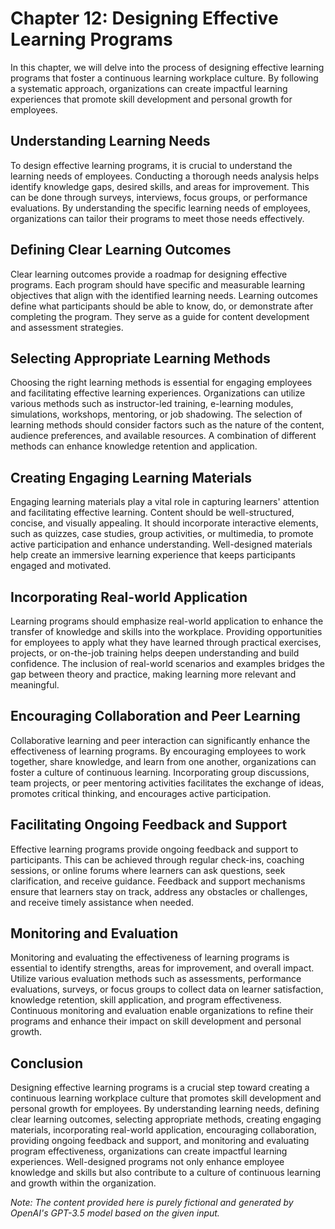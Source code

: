 Chapter 12: Designing Effective Learning Programs
=================================================

In this chapter, we will delve into the process of designing effective learning programs that foster a continuous learning workplace culture. By following a systematic approach, organizations can create impactful learning experiences that promote skill development and personal growth for employees.

Understanding Learning Needs
----------------------------

To design effective learning programs, it is crucial to understand the learning needs of employees. Conducting a thorough needs analysis helps identify knowledge gaps, desired skills, and areas for improvement. This can be done through surveys, interviews, focus groups, or performance evaluations. By understanding the specific learning needs of employees, organizations can tailor their programs to meet those needs effectively.

Defining Clear Learning Outcomes
--------------------------------

Clear learning outcomes provide a roadmap for designing effective programs. Each program should have specific and measurable learning objectives that align with the identified learning needs. Learning outcomes define what participants should be able to know, do, or demonstrate after completing the program. They serve as a guide for content development and assessment strategies.

Selecting Appropriate Learning Methods
--------------------------------------

Choosing the right learning methods is essential for engaging employees and facilitating effective learning experiences. Organizations can utilize various methods such as instructor-led training, e-learning modules, simulations, workshops, mentoring, or job shadowing. The selection of learning methods should consider factors such as the nature of the content, audience preferences, and available resources. A combination of different methods can enhance knowledge retention and application.

Creating Engaging Learning Materials
------------------------------------

Engaging learning materials play a vital role in capturing learners' attention and facilitating effective learning. Content should be well-structured, concise, and visually appealing. It should incorporate interactive elements, such as quizzes, case studies, group activities, or multimedia, to promote active participation and enhance understanding. Well-designed materials help create an immersive learning experience that keeps participants engaged and motivated.

Incorporating Real-world Application
------------------------------------

Learning programs should emphasize real-world application to enhance the transfer of knowledge and skills into the workplace. Providing opportunities for employees to apply what they have learned through practical exercises, projects, or on-the-job training helps deepen understanding and build confidence. The inclusion of real-world scenarios and examples bridges the gap between theory and practice, making learning more relevant and meaningful.

Encouraging Collaboration and Peer Learning
-------------------------------------------

Collaborative learning and peer interaction can significantly enhance the effectiveness of learning programs. By encouraging employees to work together, share knowledge, and learn from one another, organizations can foster a culture of continuous learning. Incorporating group discussions, team projects, or peer mentoring activities facilitates the exchange of ideas, promotes critical thinking, and encourages active participation.

Facilitating Ongoing Feedback and Support
-----------------------------------------

Effective learning programs provide ongoing feedback and support to participants. This can be achieved through regular check-ins, coaching sessions, or online forums where learners can ask questions, seek clarification, and receive guidance. Feedback and support mechanisms ensure that learners stay on track, address any obstacles or challenges, and receive timely assistance when needed.

Monitoring and Evaluation
-------------------------

Monitoring and evaluating the effectiveness of learning programs is essential to identify strengths, areas for improvement, and overall impact. Utilize various evaluation methods such as assessments, performance evaluations, surveys, or focus groups to collect data on learner satisfaction, knowledge retention, skill application, and program effectiveness. Continuous monitoring and evaluation enable organizations to refine their programs and enhance their impact on skill development and personal growth.

Conclusion
----------

Designing effective learning programs is a crucial step toward creating a continuous learning workplace culture that promotes skill development and personal growth for employees. By understanding learning needs, defining clear learning outcomes, selecting appropriate methods, creating engaging materials, incorporating real-world application, encouraging collaboration, providing ongoing feedback and support, and monitoring and evaluating program effectiveness, organizations can create impactful learning experiences. Well-designed programs not only enhance employee knowledge and skills but also contribute to a culture of continuous learning and growth within the organization.

*Note: The content provided here is purely fictional and generated by OpenAI's GPT-3.5 model based on the given input.*
